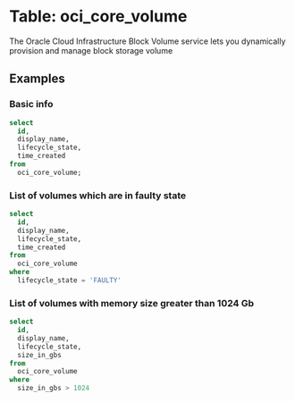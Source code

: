 # Table: oci_core_volume

The Oracle Cloud Infrastructure Block Volume service lets you dynamically provision and manage block storage volume

## Examples

### Basic info

```sql
select
  id,
  display_name,
  lifecycle_state,
  time_created
from
  oci_core_volume;
```


### List of volumes which are in faulty state

```sql
select
  id,
  display_name,
  lifecycle_state,
  time_created
from
  oci_core_volume
where
  lifecycle_state = 'FAULTY'
```


### List of volumes with memory size greater than 1024 Gb

```sql
select
  id,
  display_name,
  lifecycle_state,
  size_in_gbs
from
  oci_core_volume
where
  size_in_gbs > 1024
```